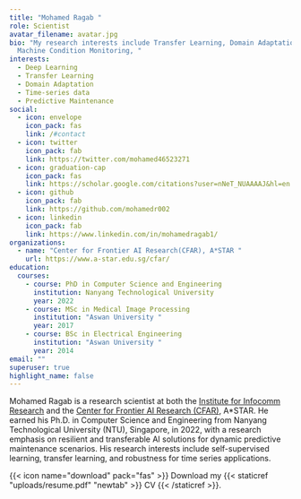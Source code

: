 ```yaml
---
title: "Mohamed Ragab "
role: Scientist 
avatar_filename: avatar.jpg
bio: "My research interests include Transfer Learning, Domain Adaptation,
  Machine Condition Monitoring, "
interests:
  - Deep Learning
  - Transfer Learning
  - Domain Adaptation
  - Time-series data
  - Predictive Maintenance
social:
  - icon: envelope
    icon_pack: fas
    link: /#contact
  - icon: twitter
    icon_pack: fab
    link: https://twitter.com/mohamed46523271
  - icon: graduation-cap
    icon_pack: fas
    link: https://scholar.google.com/citations?user=nNeT_NUAAAAJ&hl=en
  - icon: github
    icon_pack: fab
    link: https://github.com/mohamedr002
  - icon: linkedin
    icon_pack: fab
    link: https://www.linkedin.com/in/mohamedragab1/
organizations:
  - name: "Center for Frontier AI Research(CFAR), A*STAR "
    url: https://www.a-star.edu.sg/cfar/
education:
  courses:
    - course: PhD in Computer Science and Engineering
      institution: Nanyang Technological University
      year: 2022
    - course: MSc in Medical Image Processing
      institution: "Aswan University "
      year: 2017
    - course: BSc in Electrical Engineering
      institution: "Aswan University "
      year: 2014
email: ""
superuser: true
highlight_name: false
---
```

<!--StartFragment-->

 Mohamed Ragab is a research scientist at both the [Institute for Infocomm Research](https://www.a-star.edu.sg/i2r) and the [Center for Frontier AI Research (CFAR)](https://www.a-star.edu.sg/cfar), A*STAR. He earned his Ph.D. in Computer Science and Engineering from Nanyang Technological University (NTU), Singapore, in 2022, with a research emphasis on resilient and transferable AI solutions for dynamic predictive maintenance scenarios. His research interests include self-supervised learning, transfer learning, and robustness for time series applications.
<!--EndFragment-->

{{< icon name="download" pack="fas" >}} Download my {{< staticref "uploads/resume.pdf" "newtab" >}} CV {{< /staticref >}}.
